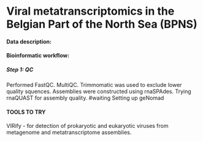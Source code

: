 # Viral metatranscriptomics in the Belgian Part of the North Sea (BPNS)
#### Data description:




#### Bioinformatic workflow:
##### Step 1: QC
Performed FastQC. MultiQC.
Trimmomatic was used to exclude lower quality squences.
Assemblies were constructed using rnaSPAdes. 
Trying rnaQUAST for assembly quality. #waiting
Setting up geNomad



#### TOOLS TO TRY
VIRify - for detection of prokaryotic and eukaryotic viruses from metagenome and metatranscriptome assemblies.


